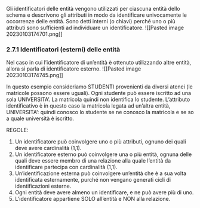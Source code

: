 Gli identificatori delle entità vengono utilizzati per ciascuna entità dello schema e descrivono gli attributi in modo da identificare univocamente le occorrenze delle entità. 
Sono detti interni (o chiavi) perché uno o più attributi sono sufficienti ad individuare un identificatore.
![[Pasted image 20230103174701.png]]

### 2.7.1 Identificatori (esterni) delle entità
Nel caso in cui l’identificatore di un’entità è ottenuto utilizzando altre entità, allora si parla di identificatore esterno.
![[Pasted image 20230103174745.png]]

In questo esempio consideriamo STUDENTI provenienti da diversi atenei (le matricole possono essere uguali). Ogni studente può essere iscritto ad una sola UNIVERSITA’. La matricola quindi non identifica lo studente. L’attributo identificativo è in questo caso la matricola legata ad un’altra entità, UNIVERSITA’: quindi conosco lo studente se ne conosco la matricola e se so a quale università è iscritto.

REGOLE: 
1) Un identificatore può coinvolgere uno o più attributi, ognuno dei quali deve avere cardinalità (1,1). 
2) Un identificatore esterno può coinvolgere una o più entità, ognuna delle quali deve essere membro di una relazione alla quale l’entità da identificare partecipa con cardinalità (1,1). 
3) Un’identificazione esterna può coinvolgere un’entità che è a sua volta identificata esternamente, purché non vengano generati cicli di identificazioni esterne. 
4) Ogni entità deve avere almeno un identificare, e ne può avere più di uno. 
5) L’identificatore appartiene SOLO all’entità e NON alla relazione.